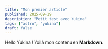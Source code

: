 ```yaml
---
title: "Mon premier article"
published: 2025-09-19
description: "Petit test avec Yukina"
tags: ["astro", "yukina"]
draft: false
---
```


Hello Yukina ! Voilà mon contenu en **Markdown**.
